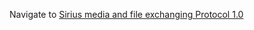 Navigate to [Sirius media and file exchanging Protocol 1.0](https://github.com/Sirius-social/agent/blob/master/messages/cdn/README.md) 